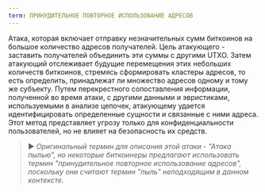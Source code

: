 ```yaml
---
term: ПРИНУДИТЕЛЬНОЕ ПОВТОРНОЕ ИСПОЛЬЗОВАНИЕ АДРЕСОВ
---
```


Атака, которая включает отправку незначительных сумм биткоинов на большое количество адресов получателей. Цель атакующего - заставить получателей объединить эти суммы с другими UTXO. Затем атакующий отслеживает будущие перемещения этих небольших количеств биткоинов, стремясь сформировать кластеры адресов, то есть определить, принадлежат ли множество адресов одному и тому же субъекту. Путем перекрестного сопоставления информации, полученной во время атаки, с другими данными и эвристиками, используемыми в анализе цепочек, атакующему удается идентифицировать определенные сущности и связанные с ними адреса. Этот метод представляет угрозу только для конфиденциальности пользователей, но не влияет на безопасность их средств.

> ► *Оригинальный термин для описания этой атаки - "Атака пылью", но некоторые биткоинеры предлагают использовать термин "принудительное повторное использование адресов", поскольку они считают термин "пыль" неподходящим в данном контексте.*